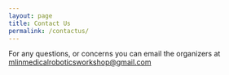 ```yaml
---
layout: page
title: Contact Us
permalink: /contactus/
---
```


For any questions, or concerns you can email the organizers at [mlinmedicalroboticsworkshop@gmail.com](mailto:mlinmedicalroboticsworkshop@gmail.com)
